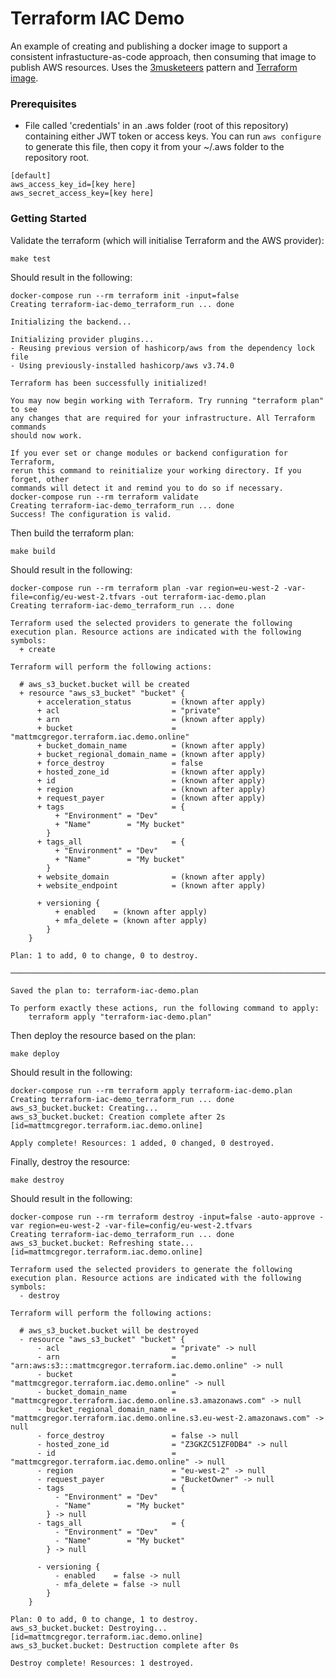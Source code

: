 # Terraform IAC Demo

An example of creating and publishing a docker image to support a consistent infrastucture-as-code approach, then consuming that image to publish AWS resources. Uses the [3musketeers](https://3musketeers.io) pattern and [Terraform image](https://hub.docker.com/r/hashicorp/terraform).

### Prerequisites

* File called 'credentials' in an .aws folder (root of this repository) containing either JWT token or access keys. You can run ```aws configure``` to generate this file, then copy it from your ~/.aws folder to the repository root.

```
[default]
aws_access_key_id=[key here]
aws_secret_access_key=[key here]
```

### Getting Started

Validate the terraform (which will initialise Terraform and the AWS provider):
``` 
make test
```
Should result in the following:
```
docker-compose run --rm terraform init -input=false
Creating terraform-iac-demo_terraform_run ... done

Initializing the backend...

Initializing provider plugins...
- Reusing previous version of hashicorp/aws from the dependency lock file
- Using previously-installed hashicorp/aws v3.74.0

Terraform has been successfully initialized!

You may now begin working with Terraform. Try running "terraform plan" to see
any changes that are required for your infrastructure. All Terraform commands
should now work.

If you ever set or change modules or backend configuration for Terraform,
rerun this command to reinitialize your working directory. If you forget, other
commands will detect it and remind you to do so if necessary.
docker-compose run --rm terraform validate
Creating terraform-iac-demo_terraform_run ... done
Success! The configuration is valid.
```
Then build the terraform plan:
```
make build
```
Should result in the following:
```
docker-compose run --rm terraform plan -var region=eu-west-2 -var-file=config/eu-west-2.tfvars -out terraform-iac-demo.plan
Creating terraform-iac-demo_terraform_run ... done

Terraform used the selected providers to generate the following execution plan. Resource actions are indicated with the following symbols:
  + create

Terraform will perform the following actions:

  # aws_s3_bucket.bucket will be created
  + resource "aws_s3_bucket" "bucket" {
      + acceleration_status         = (known after apply)
      + acl                         = "private"
      + arn                         = (known after apply)
      + bucket                      = "mattmcgregor.terraform.iac.demo.online"
      + bucket_domain_name          = (known after apply)
      + bucket_regional_domain_name = (known after apply)
      + force_destroy               = false
      + hosted_zone_id              = (known after apply)
      + id                          = (known after apply)
      + region                      = (known after apply)
      + request_payer               = (known after apply)
      + tags                        = {
          + "Environment" = "Dev"
          + "Name"        = "My bucket"
        }
      + tags_all                    = {
          + "Environment" = "Dev"
          + "Name"        = "My bucket"
        }
      + website_domain              = (known after apply)
      + website_endpoint            = (known after apply)

      + versioning {
          + enabled    = (known after apply)
          + mfa_delete = (known after apply)
        }
    }

Plan: 1 to add, 0 to change, 0 to destroy.

──────────────────────────────────────────────────────────────────────────────────────────────────────────────────────────────────────────────────────────────────────────────

Saved the plan to: terraform-iac-demo.plan

To perform exactly these actions, run the following command to apply:
    terraform apply "terraform-iac-demo.plan"
```
Then deploy the resource based on the plan:
```
make deploy
```
Should result in the following:
```
docker-compose run --rm terraform apply terraform-iac-demo.plan
Creating terraform-iac-demo_terraform_run ... done
aws_s3_bucket.bucket: Creating...
aws_s3_bucket.bucket: Creation complete after 2s [id=mattmcgregor.terraform.iac.demo.online]

Apply complete! Resources: 1 added, 0 changed, 0 destroyed.
```
Finally, destroy the resource:
```
make destroy
```
Should result in the following:
```
docker-compose run --rm terraform destroy -input=false -auto-approve -var region=eu-west-2 -var-file=config/eu-west-2.tfvars
Creating terraform-iac-demo_terraform_run ... done
aws_s3_bucket.bucket: Refreshing state... [id=mattmcgregor.terraform.iac.demo.online]

Terraform used the selected providers to generate the following execution plan. Resource actions are indicated with the following symbols:
  - destroy

Terraform will perform the following actions:

  # aws_s3_bucket.bucket will be destroyed
  - resource "aws_s3_bucket" "bucket" {
      - acl                         = "private" -> null
      - arn                         = "arn:aws:s3:::mattmcgregor.terraform.iac.demo.online" -> null
      - bucket                      = "mattmcgregor.terraform.iac.demo.online" -> null
      - bucket_domain_name          = "mattmcgregor.terraform.iac.demo.online.s3.amazonaws.com" -> null
      - bucket_regional_domain_name = "mattmcgregor.terraform.iac.demo.online.s3.eu-west-2.amazonaws.com" -> null
      - force_destroy               = false -> null
      - hosted_zone_id              = "Z3GKZC51ZF0DB4" -> null
      - id                          = "mattmcgregor.terraform.iac.demo.online" -> null
      - region                      = "eu-west-2" -> null
      - request_payer               = "BucketOwner" -> null
      - tags                        = {
          - "Environment" = "Dev"
          - "Name"        = "My bucket"
        } -> null
      - tags_all                    = {
          - "Environment" = "Dev"
          - "Name"        = "My bucket"
        } -> null

      - versioning {
          - enabled    = false -> null
          - mfa_delete = false -> null
        }
    }

Plan: 0 to add, 0 to change, 1 to destroy.
aws_s3_bucket.bucket: Destroying... [id=mattmcgregor.terraform.iac.demo.online]
aws_s3_bucket.bucket: Destruction complete after 0s

Destroy complete! Resources: 1 destroyed.
```

